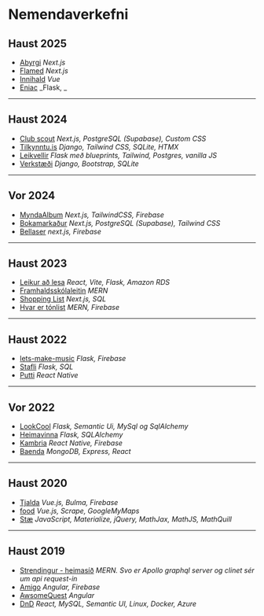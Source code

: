 # Nemendaverkefni


## Haust 2025

- [Abyrgi]() _Next.js_
- [Flamed]() _Next.js_
- [Innihald]() _Vue_
- [Eniac]() _Flask, _
<!-- - [Hreidar]() _Next.js_ -->

---



## Haust 2024

- [Club scout](https://github.com/vefforritunII/H24_ClubFinder) _Next.js, PostgreSQL (Supabase), Custom CSS_
- [Tilkynntu.is](https://github.com/vefforritunII/H24_tilkynntu.is) _Django, Tailwind CSS, SQLite, HTMX_
- [Leikvellir](https://github.com/vefforritunII/H24_For_The_Family_Web_APP/blob/main/README.md) _Flask með blueprints, Tailwind, Postgres, vanilla JS_
- [Verkstæði](https://github.com/vefforritunII/H24_Verkstaedi) _Django, Bootstrap, SQLite_


---

## Vor 2024

- [MyndaAlbum](https://github.com/vefforritunII/V24_MyndaAlbum) _Next.js, TailwindCSS, Firebase_
- [Bokamarkaður](https://github.com/vefforritunII/V24_Bokamarkadurinn) _Next.js, PostgreSQL (Supabase), Tailwind CSS_
- [Bellaser](https://github.com/vefforritunII/V24_Bellaser) _next.js, Firebase_
  
---

## Haust 2023

- [Leikur að lesa](https://github.com/vefforritunII/VEF4_H23_Leikur_ad_lesa) _React, Vite, Flask, Amazon RDS_
- [Framhaldsskólaleitin](https://github.com/vefforritunII/VEF4_H23_Framhaldsskolaleitin) _MERN_
- [Shopping List](https://github.com/vefforritunII/VEF4_H23_Shopping-List) _Next.js, SQL_
- [Hvar er tónlist](https://github.com/vefforritunII/VEF4_H23_HvarErTonlist) _MERN, Firebase_
  
---

## Haust 2022

- [lets-make-music](https://github.com/Vef2-musc) _Flask, Firebase_
- [Stafli](https://github.com/vefthroun4) _Flask, SQL_
- [Putti](https://github.com/Putti-V-1) _React Native_

---

## Vor 2022

- [LookCool](https://github.com/Vefthrounn-Verkefni/verkefna-repo#readme) _Flask, Semantic Ui, MySql og SqlAlchemy_
- [Heimavinna](https://github.com/Heimavinna/Heimavinna/blob/main/skyrsla.md) _Flask, SQLAlchemy_
- [Kambria](https://github.com/Project-Kambria/Kambria#sk%C3%BDrsla) _React Native, Firebase_
- [Baenda](https://github.com/baenda) _MongoDB, Express, React_
<!-- - [Leikjasíða](https://github.com/Davygod/Vefforritun-II) _Flask_ -->

---

## Haust 2020

- [Tjalda](https://github.com/Tjalda/Utilegan/wiki) _Vue.js, Bulma, Firebase_
- [food](https://github.com/3Asians/FoodApp/wiki/Sk%C3%BDrsla) _Vue.js, Scrape, GoogleMyMaps_ 
- [Stæ](https://github.com/Staefae/Vefsidan) _JavaScript, Materialize, jQuery, MathJax, MathJS, MathQuill_

---

## Haust 2019

- [Strendingur - heimasíð](http://tolvubraut.is/VEF4-Haust19-TenderStrendingur/) _MERN. Svo er Apollo graphql server og clinet sér um api request-in_
- [Amigo](https://github.com/omegindino/amigo) _Angular, Firebase_
- [AwsomeQuest](https://github.com/AwesomeQuest/VEFTH2VTH05DU-master/wiki/Website-aims,-functions,-and-notes.) _Angular_
- [DnD](https://github.com/Kristjan-O-Ragnarsson/DnD-Web) _React, MySQL, Semantic UI, Linux, Docker, Azure_
